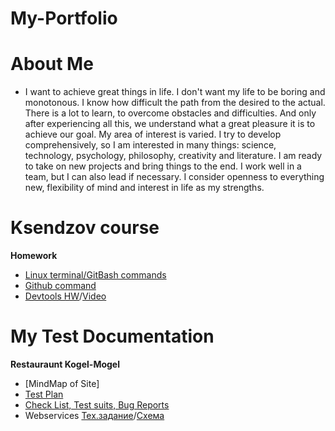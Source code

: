 # My-Portfolio

# About Me
* I want to achieve great things in life. I don't want my life to be boring and monotonous. I know how difficult the path from the desired to the actual. There is a lot to learn, to overcome obstacles and difficulties. And only after experiencing all this, we understand what a great pleasure it is to achieve our goal.
 My area of interest is varied. I try to develop comprehensively, so I am interested in many things: science, technology, psychology, philosophy, creativity and literature. I am ready to take on new projects and bring things to the end. I work well in a team, but I can also lead if necessary. I consider openness to everything new, flexibility of mind and interest in life as my strengths.
 # Ksendzov course
 **Homework**
 * [Linux terminal/GitBash commands](https://docs.google.com/document/d/1Cb5XI6QB5DwQzWIZdtZRnnpwDBzAQwJFGWVzbHx-zck/edit?usp=sharing)
 * [Github command](https://docs.google.com/document/d/1r4tKs5Kceo6qZsAhharPfQDy9nfPcKST-ZYSmSDdMPg/edit?usp=sharing)
 * [Devtools HW](https://docs.google.com/document/d/1XoQgsbc73CFKoBU7pr44lMqpkNnd5AoY1hE86iR3h2w/edit?usp=sharing)/[Video](https://drive.google.com/file/d/1aSHFKT4qnTUyZ8U_3XRkyNtcKAfoDlfx/view?usp=sharing)
# My Test Documentation
**Restauraunt Kogel-Mogel**
* [MindMap of Site]
* [Test Plan](https://docs.google.com/document/d/1F_7tSuO9AcxZR7C1yLwgceN7P9ycTogg_w198LIf4j4/edit?usp=sharing)
* [Check List, Test suits, Bug Reports](https://docs.google.com/spreadsheets/d/1rbJuZ2KKB4IwOSLjOwzNMA_dUmKxz1ee3P-Z3Vg_p4g/edit?usp=sharing)
* Webservices [Тех.задание](https://docs.google.com/document/d/1yJes_yncucaz7Tf_G47ofT1GMwx6bN5tTdbkBr_uM9w/edit?usp=sharing)/[Схема](https://drive.google.com/file/d/1dOWuXds06NtAusEjYxB_LbuJY4vBIshz/view?usp=drive_link)
